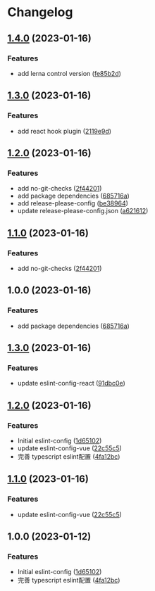 # Changelog

## [1.4.0](https://github.com/fearclear/eslint-config/compare/v1.3.0...v1.4.0) (2023-01-16)


### Features

* add lerna control version ([fe85b2d](https://github.com/fearclear/eslint-config/commit/fe85b2d13495614a9886ec46df5cafa34c443ea4))

## [1.3.0](https://github.com/fearclear/eslint-config/compare/v1.2.0...v1.3.0) (2023-01-16)


### Features

* add react hook plugin ([2119e9d](https://github.com/fearclear/eslint-config/commit/2119e9d59ab44c62c735b87812227367446db963))

## [1.2.0](https://github.com/fearclear/eslint-config/compare/v1.1.0...v1.2.0) (2023-01-16)


### Features

* add no-git-checks ([2f44201](https://github.com/fearclear/eslint-config/commit/2f44201e3ce06b0448c21d167ebed50874045486))
* add package dependencies ([685716a](https://github.com/fearclear/eslint-config/commit/685716a05ad497530abbdcad26018bdb16dd70f6))
* add release-please-config ([be38964](https://github.com/fearclear/eslint-config/commit/be389641ee6573e153e770caa2a7f824efffb463))
* update release-please-config.json ([a621612](https://github.com/fearclear/eslint-config/commit/a62161262670700f16963b3ce09bff3df306a812))

## [1.1.0](https://github.com/fearclear/eslint-config/compare/release-please-action-v1.0.0...release-please-action-v1.1.0) (2023-01-16)


### Features

* add no-git-checks ([2f44201](https://github.com/fearclear/eslint-config/commit/2f44201e3ce06b0448c21d167ebed50874045486))

## 1.0.0 (2023-01-16)


### Features

* add package dependencies ([685716a](https://github.com/fearclear/eslint-config/commit/685716a05ad497530abbdcad26018bdb16dd70f6))

## [1.3.0](https://github.com/fearclear/eslint-config/compare/release-please-action-v1.2.0...release-please-action-v1.3.0) (2023-01-16)


### Features

* update eslint-config-react ([91dbc0e](https://github.com/fearclear/eslint-config/commit/91dbc0e3a71bdcb8f99b9007991083a5f8804634))

## [1.2.0](https://github.com/fearclear/eslint-config/compare/release-please-action-v1.1.0...release-please-action-v1.2.0) (2023-01-16)


### Features

* Initial eslint-config ([1d65102](https://github.com/fearclear/eslint-config/commit/1d651029d4ca3c861dfc024fdba3e72f7ecb8efd))
* update eslint-config-vue ([22c55c5](https://github.com/fearclear/eslint-config/commit/22c55c5fde96b1f8c83eab12833912880fde7506))
* 完善 typescript eslint配置 ([4fa12bc](https://github.com/fearclear/eslint-config/commit/4fa12bc2fa9821e29f93dc6769979fbbcec82f30))

## [1.1.0](https://github.com/fearclear/eslint-config/compare/v1.0.0...v1.1.0) (2023-01-16)


### Features

* update eslint-config-vue ([22c55c5](https://github.com/fearclear/eslint-config/commit/22c55c5fde96b1f8c83eab12833912880fde7506))

## 1.0.0 (2023-01-12)


### Features

* Initial eslint-config ([1d65102](https://github.com/fearclear/eslint-config/commit/1d651029d4ca3c861dfc024fdba3e72f7ecb8efd))
* 完善 typescript eslint配置 ([4fa12bc](https://github.com/fearclear/eslint-config/commit/4fa12bc2fa9821e29f93dc6769979fbbcec82f30))
